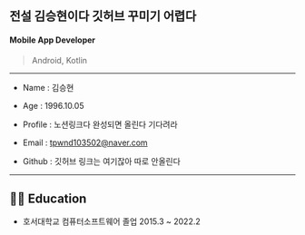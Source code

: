 ## 전설 김승현이다 깃허브 꾸미기 어렵다
#### Mobile App Developer 
> Android, Kotlin

---

- Name : 김승현 
 
- Age : 1996.10.05 

- Profile : 노션링크다 완성되면 올린다 기다려라 

- Email : tpwnd103502@naver.com 

- Github : 깃허브 링크는 여기잖아 따로 안올린다


---


## 👨‍🎓 Education

- 호서대학교 컴퓨터소프트웨어 졸업 2015.3 ~ 2022.2

<!---
kimq1005/kimq1005 is a ✨ special ✨ repository because its `README.md` (this file) appears on your GitHub profile.
You can click the Preview link to take a look at your changes.
--->
